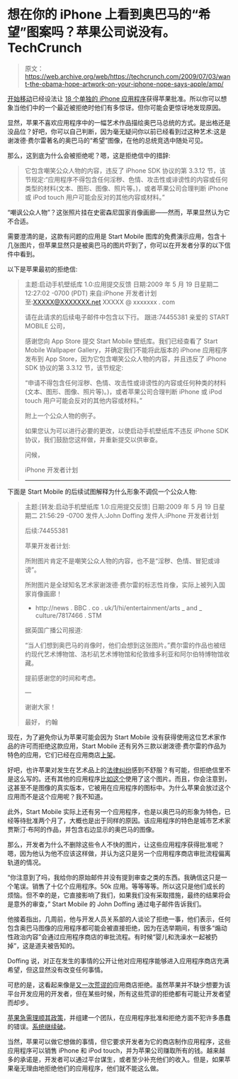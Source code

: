 # 想在你的 iPhone 上看到奥巴马的“希望”图案吗？苹果公司说没有。TechCrunch

> 原文：<https://web.archive.org/web/https://techcrunch.com/2009/07/03/want-the-obama-hope-artwork-on-your-iphone-nope-says-apple/amp/>

[<amp-img class="vertical alignright size-full wp-image-79211 amp-wp-enforced-sizes i-amphtml-layout-intrinsic i-amphtml-layout-size-defined" title="iphoneapp_startmobile" src="https://web.archive.org/web/20230126100014im_/https://techcrunch.com/wp-content/uploads/2009/07/iphoneapp_startmobile.png" alt="iphoneapp_startmobile" layout="intrinsic" i-amphtml-layout="intrinsic"><i-amphtml-sizer class="i-amphtml-sizer"></i-amphtml-sizer></amp-img>开始移动](https://web.archive.org/web/20230126100014/http://startmobile.net/)已经设法让 [18 个单独的 iPhone 应用程序](https://web.archive.org/web/20230126100014/http://startmobile.net/iphone.html)获得苹果批准。所以你可以想象当他们中的一个最近被拒绝时他们有多惊讶。但你可能会更惊讶地发现原因。

显然，苹果不喜欢应用程序中的一幅艺术作品描绘奥巴马总统的方式。是出格还是没品位？好吧，你可以自己判断，因为毫无疑问你以前已经看到过这种艺术:这是谢泼德·费尔雷著名的奥巴马的“希望”图像，在他的总统竞选中随处可见。

那么，这到底为什么会被拒绝呢？嗯，这是拒绝信中的措辞:

> 它包含嘲笑公众人物的内容，违反了 iPhone SDK 协议的第 3.3.12 节，该节规定:“应用程序不得包含任何淫秽、色情、攻击性或诽谤性的内容或任何类型的材料(文本、图形、图像、照片等。)，或者苹果公司合理判断 iPhone 或 iPod touch 用户可能会反对的其他内容或材料。”

“嘲讽公众人物”？这张照片挂在史密森尼国家肖像画廊——然而，苹果显然认为它不合适。

需要澄清的是，这款有问题的应用是 Start Mobile 图库的免费演示应用，包含十几张图片，但苹果显然只是被奥巴马的图片吓到了，你可以在开发者分享的以下信件中看到。

以下是苹果最初的拒绝信:

> 主题:启动手机壁纸库 1.0:应用提交反馈
> 日期:2009 年 5 月 19 日星期二 12:27:02 -0700 (PDT)
> 来自:iPhone 开发者计划
> 至:XXXXX@XXXXXXX.net XXXXX @ xxxxxxx . com
> 
> 请在此请求的后续电子邮件中包含以下行。
> 跟进:74455381
> 亲爱的 START MOBILE 公司，
> 
> 感谢您向 App Store 提交 Start Mobile 壁纸库。我们已经查看了 Start Mobile Wallpaper Gallery，并确定我们不能将此版本的 iPhone 应用程序发布到 App Store，因为它包含嘲笑公众人物的内容，并且违反了 iPhone SDK 协议的第 3.3.12 节，该节规定:
> 
> “申请不得包含任何淫秽、色情、攻击性或诽谤性的内容或任何种类的材料(文本、图形、图像、照片等)。)，或者苹果公司合理判断 iPhone 或 iPod touch 用户可能会反对的其他内容或材料。”
> 
> 附上一个公众人物的例子。
> 
> 如果您认为可以进行必要的更改，以使启动手机壁纸库不违反 iPhone SDK 协议，我们鼓励您这样做，并重新提交以供审查。
> 
> 问候，
> 
> iPhone 开发者计划
> ************************

<amp-img class="vertical alignright size-full wp-image-79218 amp-wp-enforced-sizes i-amphtml-layout-intrinsic i-amphtml-layout-size-defined" title="img_0031" src="https://web.archive.org/web/20230126100014im_/https://techcrunch.com/wp-content/uploads/2009/07/img_0031.png" alt="img_0031" layout="intrinsic" i-amphtml-layout="intrinsic"><i-amphtml-sizer class="i-amphtml-sizer"></i-amphtml-sizer></amp-img>下面是 Start Mobile 的后续试图解释为什么形象不调侃一个公众人物:

> 主题:[转发:启动手机壁纸库 1.0:应用提交反馈]
> 日期:2009 年 5 月 19 日星期二 21:56:29 -0700
> 发件人:John Doffing
> 发件人:iPhone 开发者计划
> 
> 后续:74455381
> 
> 苹果开发者计划:
> 
> 所附图片肯定不是嘲笑公众人物的内容，也不是“淫秽、色情、冒犯或诽谤”。
> 
> 所附图片是全球知名艺术家谢泼德·费尔雷的标志性肖像，实际上被列入国家肖像画廊！
> 
> * http://news . BBC . co . uk/1/hi/entertainment/arts _ and _ culture/7817466 . STM
> 
> 据英国广播公司报道:
> 
> “当人们想到奥巴马的肖像时，他们会想到这张图片。”费尔雷的作品也被纽约现代艺术博物馆、洛杉矶艺术博物馆和伦敦维多利亚和阿尔伯特博物馆收藏。
> 
> 提前感谢您的时间和考虑。
> 
> —
> 
> 谢谢大家！
> 
> 最好，
> 约翰

现在，为了避免你认为苹果可能会因为 Start Mobile 没有获得使用这位艺术家作品的许可而拒绝这款应用，Start Mobile 还有另外三款以谢泼德·费尔雷的作品为特色的应用，它们已经在应用商店[上架](https://web.archive.org/web/20230126100014/http://startmobile.net/iphone.html)。

好吧，也许苹果对发生在艺术品上的[法律纠纷](https://web.archive.org/web/20230126100014/http://paidcontent.org/article/419-ap-countersues-over-use-of-obama-image-by-artist-shepard-fairey/)感到不舒服？有可能，但拒绝信里不是这么写的。还有其他的应用程序[比如这个](https://web.archive.org/web/20230126100014/http://itunes.apple.com/WebObjects/MZStore.woa/wa/viewSoftware?id=291602010&mt=8)使用了这个图片。而且，你会注意到，这甚至不是图像的真实版本，它被用在应用程序的图标中。为什么苹果会放过这个应用而不是这个应用呢？我不知道。

<amp-img class="vertical alignright size-full wp-image-79206 amp-wp-enforced-sizes i-amphtml-layout-intrinsic i-amphtml-layout-size-defined" title="1" src="https://web.archive.org/web/20230126100014im_/https://techcrunch.com/wp-content/uploads/2009/07/1.png" alt="1" layout="intrinsic" i-amphtml-layout="intrinsic"><i-amphtml-sizer class="i-amphtml-sizer"></i-amphtml-sizer></amp-img>此外，Start Mobile 实际上还有另一个应用程序，也是以奥巴马的形象为特色，已经等待批准两个月了，大概也是出于同样的原因。该应用程序的特色是城市艺术家贾斯汀·布阿的作品，并包含右边显示的奥巴马的图像。

那么，开发者为什么不删除这些令人不快的图片，让这些应用程序获得批准呢？嗯，因为他认为他不应该这样做，并认为这只是另一个应用程序商店审批流程偏离轨道的情况。

“你注意到了吗，我给你的原始邮件并没有提到审查之类的东西。我确信这只是一个笔误。销售了十亿个应用程序。50k 应用。等等等等。所以这只是他们成长的烦恼。但不幸的是，它直接影响了我们，如果我们没有采取措施，最终的结果将会是意外的审查，” Start Mobile 的 John Doffing 通过电子邮件告诉我们。

他接着指出，几周前，他与开发人员关系部的人谈论了拒绝一事，他们表示，任何包含奥巴马图像的应用程序都可能会被直接拒绝，因为在选举期间，有很多“煽动性政治内容”会通过应用程序商店的审批流程。有时候“婴儿和洗澡水一起被扔掉”，这是道夫被告知的。

Doffing 说，对正在发生的事情的公开让他对应用程序能够进入应用程序商店充满希望，但这显然没有改变任何事情。

可悲的是，这看起来像是[又一次荒谬的](https://web.archive.org/web/20230126100014/http://techcrunch.com/2009/05/22/lets-stop-picking-on-those-iphone-app-reviewers-actually-lets-not/)应用商店拒绝。虽然苹果并不缺少想要为该平台开发应用的开发者，但在某些时候，所有这些荒谬的拒绝都有可能让开发者望而却步。

[苹果急需理顺其政策](https://web.archive.org/web/20230126100014/http://techcrunch.com/2009/06/25/who-exactly-is-in-charge-of-the-app-store-anyone/)，并组建一个团队，在应用程序批准和拒绝方面不犯许多愚蠢的错误。[系统继续破](https://web.archive.org/web/20230126100014/http://techcrunch.com/2009/06/29/heres-how-iphone-app-store-ratings-work-hint-they-dont/)。

当然，苹果可以做它想做的事情，但它要求开发者为它的商店制作应用程序，这些应用程序可以销售 iPhone 和 iPod touch，并为苹果公司赚取所有的钱。越来越多的承诺是，开发者可以通过平台谋生，或者至少补充他们的收入。但是，如果苹果毫无理由地拒绝他们的应用程序，他们就不能这么做。

<amp-analytics data-credentials="include" class="i-amphtml-layout-fixed i-amphtml-layout-size-defined" i-amphtml-layout="fixed"></amp-analytics>